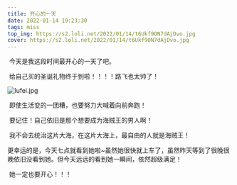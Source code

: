 ```yaml
---
title: 开心的一天
date: 2022-01-14 19:23:30
tags: miss
top_img: https://s2.loli.net/2022/01/14/t6Ukf9ON7dAjDvo.jpg
cover: https://s2.loli.net/2022/01/14/t6Ukf9ON7dAjDvo.jpg
---
```


​			今天是我这段时间最开心的一天了吧。

​			给自己买的圣诞礼物终于到啦！！！！路飞也太帅了！

![lufei.jpg](https://s2.loli.net/2022/01/14/t6Ukf9ON7dAjDvo.jpg)

​		即使生活变的一团糟，也要努力大喊着向前奔跑！

​		要记住！自己依旧是那个想要成为海贼王的男人啊！

​		我不会去统治这片大海，在这片大海上，最自由的人就是海贼王！

​		更幸运的是，今天七点就看到她啦~虽然她很快就上车了，虽然昨天等到了很晚很晚依旧没看到她。但今天远远的看到她一瞬间，依然超级满足！

​		她一定也要开心！！！

